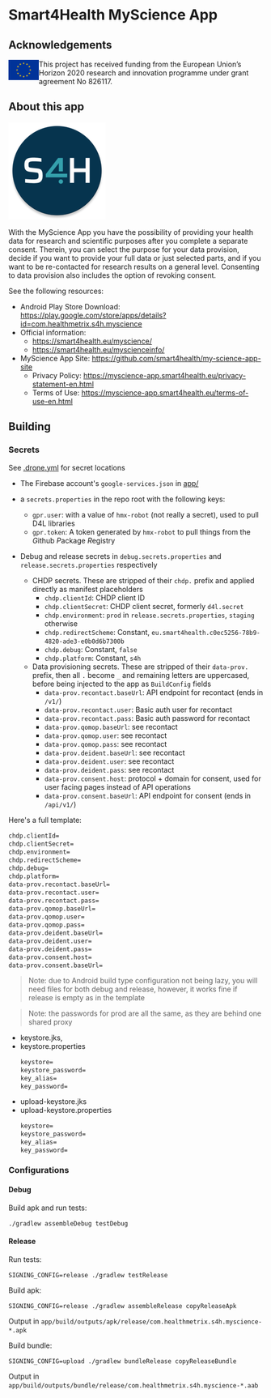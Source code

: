 # Smart4Health MyScience App

## Acknowledgements

<img src="./img/eu.jpg" align="left" alt="European Flag" width="60">

This project has received funding from the European Union’s Horizon 2020 research and innovation programme under grant agreement No 826117.

## About this app

<img src="app/src/main/res/mipmap-xxxhdpi/ic_launcher_round.png"/>

With the MyScience App you have the possibility of providing your health data for research and scientific purposes after
you complete a separate consent. Therein, you can select the purpose for your data provision, decide if you want to
provide your full data or just selected parts, and if you want to be re-contacted for research results on a general
level. Consenting to data provision also includes the option of revoking consent.

See the following resources:

- Android Play Store Download: https://play.google.com/store/apps/details?id=com.healthmetrix.s4h.myscience
- Official information:
    - https://smart4health.eu/myscience/
    - https://smart4health.eu/myscienceinfo/
- MyScience App Site: https://github.com/smart4health/my-science-app-site
    - Privacy Policy: https://myscience-app.smart4health.eu/privacy-statement-en.html
    - Terms of Use: https://myscience-app.smart4health.eu/terms-of-use-en.html

## Building

### Secrets

See [.drone.yml](.drone.yml) for secret locations

- The Firebase account's `google-services.json` in [app/](app/)
- a `secrets.properties` in the repo root with the following keys:
    - `gpr.user`: with a value of `hmx-robot` (not really a secret), used to pull D4L libraries
    - `gpr.token`: A token generated by `hmx-robot` to pull things from the *G*ithub *P*ackage *R*egistry

- Debug and release secrets in `debug.secrets.properties` and `release.secrets.properties` respectively
    - CHDP secrets. These are stripped of their `chdp.` prefix and applied directly as manifest placeholders
        - `chdp.clientId`: CHDP client ID
        - `chdp.clientSecret`: CHDP client secret, formerly `d4l.secret`
        - `chdp.environment`: `prod` in `release.secrets.properties`, `staging` otherwise
        - `chdp.redirectScheme`: Constant, `eu.smart4health.c0ec5256-78b9-4820-ade3-e0b0d6b7300b`
        - `chdp.debug`: Constant, `false`
        - `chdp.platform`: Constant, `s4h`
    - Data provisioning secrets. These are stripped of their `data-prov.` prefix, then all `.` become
      `_` and remaining letters are uppercased, before being injected to the app as `BuildConfig` fields
        - `data-prov.recontact.baseUrl`: API endpoint for recontact (ends in `/v1/`)
        - `data-prov.recontact.user`: Basic auth user for recontact
        - `data-prov.recontact.pass`: Basic auth password for recontact
        - `data-prov.qomop.baseUrl`: see recontact
        - `data-prov.qomop.user`: see recontact
        - `data-prov.qomop.pass`: see recontact
        - `data-prov.deident.baseUrl`: see recontact
        - `data-prov.deident.user`: see recontact
        - `data-prov.deident.pass`: see recontact
        - `data-prov.consent.host`: protocol + domain for consent, used for user facing pages instead of API operations
        - `data-prov.consent.baseUrl`: API endpoint for consent (ends in `/api/v1/`)

Here's a full template:

```properties
chdp.clientId=
chdp.clientSecret=
chdp.environment=
chdp.redirectScheme=
chdp.debug=
chdp.platform=
data-prov.recontact.baseUrl=
data-prov.recontact.user=
data-prov.recontact.pass=
data-prov.qomop.baseUrl=
data-prov.qomop.user=
data-prov.qomop.pass=
data-prov.deident.baseUrl=
data-prov.deident.user=
data-prov.deident.pass=
data-prov.consent.host=
data-prov.consent.baseUrl=
```

> Note: due to Android build type configuration not being lazy, you will need files for both
> debug and release, however, it works fine if release is empty as in the template

> Note: the passwords for prod are all the same, as they are behind one shared proxy

- keystore.jks,
- keystore.properties
    ```properties
    keystore=
    keystore_password=
    key_alias=
    key_password=
    ```
- upload-keystore.jks
- upload-keystore.properties
    ```properties
    keystore=
    keystore_password=
    key_alias=
    key_password=
    ```

### Configurations

#### Debug

Build apk and run tests:

```shell
./gradlew assembleDebug testDebug
```

#### Release

Run tests:

```shell
SIGNING_CONFIG=release ./gradlew testRelease
```

Build apk:

```shell
SIGNING_CONFIG=release ./gradlew assembleRelease copyReleaseApk
```

Output in `app/build/outputs/apk/release/com.healthmetrix.s4h.myscience-*.apk`

Build bundle:

```shell
SIGNING_CONFIG=upload ./gradlew bundleRelease copyReleaseBundle
```

Output in `app/build/outputs/bundle/release/com.healthmetrix.s4h.myscience-*.aab`
